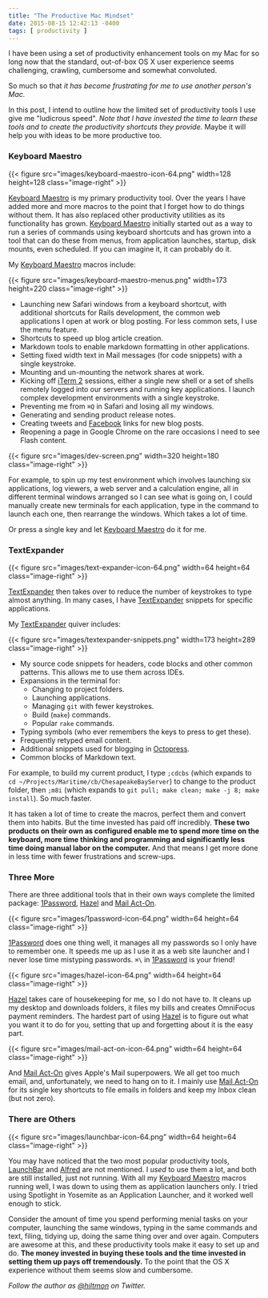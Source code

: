 ```yaml
---
title: "The Productive Mac Mindset"
date: 2015-08-15 12:42:13 -0400
tags: [ productivity ]
---
```


I have been using a set of productivity enhancement tools on my Mac for so long now that the standard, out-of-box OS X user experience seems challenging, crawling, cumbersome and somewhat convoluted.

So much so that *it has become frustrating for me to use another person's Mac.*

In this post, I intend to outline how the limited set of productivity tools I use give me "ludicrous speed". *Note that I have invested the time to learn these tools and to create the productivity shortcuts they provide.* Maybe it will help you with ideas to be more productive too.

### Keyboard Maestro

{{< figure src="images/keyboard-maestro-icon-64.png" width=128 height=128 class="image-right" >}}

[Keyboard Maestro](http://www.keyboardmaestro.com/main/) is my primary productivity tool. Over the years I have added more and more macros to the point that I forget how to do things without them. It has also replaced other productivity utilities as its functionality has grown. [Keyboard Maestro](http://www.keyboardmaestro.com/main/) initially started out as a way to run a series of commands using keyboard shortcuts and has grown into a tool that can do these from menus, from application launches, startup, disk mounts, even scheduled. If you can imagine it, it can probably do it.

My [Keyboard Maestro](http://www.keyboardmaestro.com/main/) macros include:

{{< figure src="images/keyboard-maestro-menus.png" width=173 height=220 class="image-right" >}}

* Launching new Safari windows from a keyboard shortcut, with additional shortcuts for Rails development, the common web applications I open at work or blog posting. For less common sets, I use the menu feature.
* Shortcuts to speed up blog article creation.
* Markdown tools to enable markdown formatting in other applications.
* Setting fixed width text in Mail messages (for code snippets) with a single keystroke.
* Mounting and un-mounting the network shares at work.
* Kicking off [iTerm 2](http://iterm2.com/) sessions, either a single new shell or a set of shells remotely logged into our servers and running key applications. I launch complex development environments with a single keystroke.
* Preventing me from `⌘Q` in Safari and losing all my windows.
* Generating and sending product release notes.
* Creating tweets and [Facebook](http://facebook.com/hiltmoncom/) links for new blog posts.
* Reopening a page in Google Chrome on the rare occasions I need to see Flash content.

{{< figure src="images/dev-screen.png" width=320 height=180 class="image-right" >}}

For example, to spin up my test environment which involves launching six applications, log viewers, a web server and a calculation engine, all in different terminal windows arranged so I can see what is going on, I could manually create new terminals for each application, type in the command to launch each one, then rearrange the windows. Which takes a lot of time.

Or press a single key and let [Keyboard Maestro](http://www.keyboardmaestro.com/main/) do it for me.

### TextExpander

{{< figure src="images/text-expander-icon-64.png" width=64 height=64 class="image-right" >}}

[TextExpander](https://smilesoftware.com/TextExpander/index.html) then takes over to reduce the number of keystrokes to type almost anything. In many cases, I have [TextExpander](https://smilesoftware.com/TextExpander/index.html) snippets for specific applications.

My [TextExpander](https://smilesoftware.com/TextExpander/index.html) quiver includes:

{{< figure src="images/textexpander-snippets.png" width=173 height=289 class="image-right" >}}

* My source code snippets for headers, code blocks and other common patterns. This allows me to use them across IDEs.
* Expansions in the terminal for:
	* Changing to project folders.
	* Launching applications.
	* Managing `git` with fewer keystrokes.
	* Build (`make`) commands.
	* Popular `rake` commands.
* Typing symbols (who ever remembers the keys to press to get these).
* Frequently retyped email content.
* Additional snippets used for blogging in [Octopress](http://octopress.org/).
* Common blocks of Markdown text.

For example, to build my current product, I type `;cdcbs` (which expands to `cd ~/Projects/Maritime/cb/ChesapeakeBayServer`) to change to the product folder, then `;m8i` (which expands to `git pull; make clean; make -j 8; make install`). So much faster.

It has taken a lot of time to create the macros, perfect them and convert them into habits. But the time invested has paid off incredibly. **These two products on their own as configured enable me to spend more time on the keyboard, more time thinking and programming and significantly less time doing manual labor on the computer.** And that means I get more done in less time with fewer frustrations and screw-ups.

### Three More

There are three additional tools that in their own ways complete the limited package: [1Password](https://agilebits.com/onepassword), [Hazel](http://www.noodlesoft.com/hazel.php) and [Mail Act-On](http://www.indev.ca/MailActOn.html).

{{< figure src="images/1password-icon-64.png" width=64 height=64 class="image-right" >}}

[1Password](https://agilebits.com/onepassword) does one thing well, it manages all my passwords so I only have to remember one. It speeds me up as I use it as a web site launcher and I never lose time mistyping passwords. `⌘\` in [1Password](https://agilebits.com/onepassword) is your friend!

{{< figure src="images/hazel-icon-64.png" width=64 height=64 class="image-right" >}}

[Hazel](http://www.noodlesoft.com/hazel.php) takes care of housekeeping for me, so I do not have to. It cleans up my desktop and downloads folders, it files my bills and creates OmniFocus payment reminders. The hardest part of using [Hazel](http://www.noodlesoft.com/hazel.php) is to figure out what you want it to do for you, setting that up and forgetting about it is the easy part.

{{< figure src="images/mail-act-on-icon-64.png" width=64 height=64 class="image-right" >}}

And [Mail Act-On](http://www.indev.ca/MailActOn.html) gives Apple's Mail superpowers. We all get too much email, and, unfortunately, we need to hang on to it. I mainly use [Mail Act-On](http://www.indev.ca/MailActOn.html) for its single key shortcuts to file emails in folders and keep my Inbox clean (but not zero).

### There are Others

{{< figure src="images/launchbar-icon-64.png" width=64 height=64 class="image-right" >}}

You may have noticed that the two most popular productivity tools, [LaunchBar](https://www.obdev.at/products/launchbar/index.html) and [Alfred](https://www.alfredapp.com/) are not mentioned. I *used* to use them a lot, and both are still installed, just not running. With all my [Keyboard Maestro](http://www.keyboardmaestro.com/main/) macros running well, I was down to using them as application launchers only. I tried using Spotlight in Yosemite as an Application Launcher, and it worked well enough to stick.

Consider the amount of time you spend performing menial tasks on your computer, launching the same windows, typing in the same commands and text, filing, tidying up, doing the same thing over and over again. Computers are awesome at this, and these productivity tools make it easy to set up and do. **The money invested in buying these tools and the time invested in setting them up pays off tremendously.** To the point that the OS X experience without them seems slow and cumbersome.

*Follow the author as [@hiltmon](https://twitter.com/hiltmon) on Twitter.*
